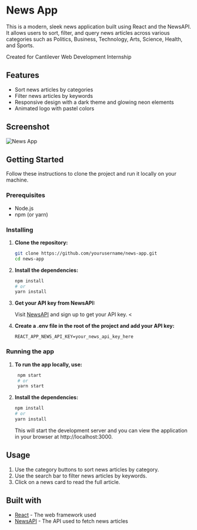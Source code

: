# News App

This is a modern, sleek news application built using React and the NewsAPI. It allows users to sort, filter, and query news articles across various categories such as Politics, Business, Technology, Arts, Science, Health, and Sports.

Created for Cantilever Web Development Internship

## Features

- Sort news articles by categories
- Filter news articles by keywords
- Responsive design with a dark theme and glowing neon elements
- Animated logo with pastel colors

## Screenshot

![News App](./screenshot.png)

## Getting Started

Follow these instructions to clone the project and run it locally on your machine.

### Prerequisites

- Node.js
- npm (or yarn)

### Installing

1. **Clone the repository:**

   ```bash
   git clone https://github.com/yourusername/news-app.git
   cd news-app
   ```

2. **Install the dependencies:**
    ```bash
    npm install
    # or
    yarn install
    ```
3. **Get your API key from NewsAPI:**
    
    Visit [NewsAPI](https://newsapi.org) and sign up to get your API key.  <


4. **Create a .env file in the root of the project and add your API key:**
    ```env
    REACT_APP_NEWS_API_KEY=your_news_api_key_here
    ```

### Running the app
1. **To run the app locally, use:**

   ```bash
    npm start
    # or
    yarn start
    ```

2. **Install the dependencies:**
    ```bash
    npm install
    # or
    yarn install
    ```
    This will start the development server and you can view the application in your browser at http://localhost:3000.

## Usage

1. Use the category buttons to sort news articles by category.
2. Use the search bar to filter news articles by keywords.
3. Click on a news card to read the full article.

## Built with
- [React](https://reactjs.org/) - The web framework used
- [NewsAPI](https://newsapi.org) - The API used to fetch news articles